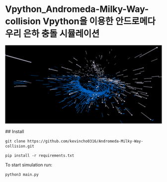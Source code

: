 # Vpython_Andromeda-Milky-Way-collision         Vpython을 이용한 안드로메다 우리 은하 충돌 시뮬레이션 
<p align="center">
  <img src="demo/Andromeda-Milky-Way-collision.png" width=700><br/>
</p>
## Install     

```
git clone https://github.com/kevincho0316/Andromeda-Milky-Way-collision.git
```

```
pip install -r requirements.txt
```

To start simulation run:

```
python3 main.py
```
